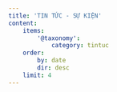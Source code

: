 ```yaml
---
title: 'TIN TỨC - SỰ KIỆN'
content:
    items:
        '@taxonomy':
            category: tintuc
    order:
        by: date
        dir: desc
    limit: 4
---
```


